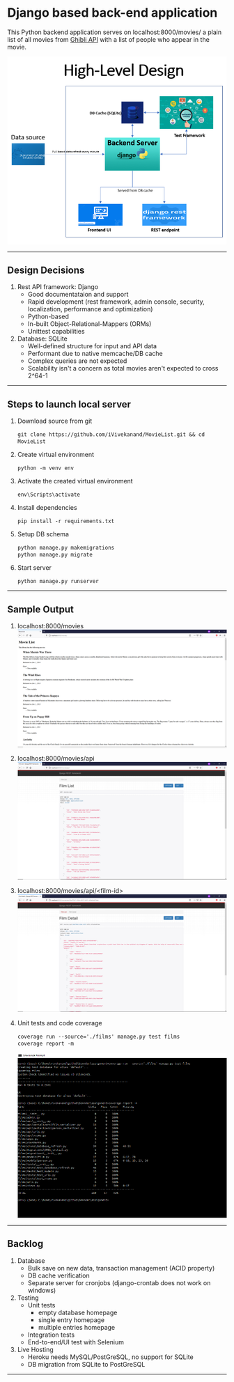 # Django based back-end application

This Python backend application serves on localhost:8000/movies/ a plain list of all movies from [Ghibli API](https://ghibliapi.herokuapp.com/) with a list of people who appear in the movie.

![High-Level Design](assets/images/Design.png "High-Level Design")

---

## Design Decisions
1. Rest API framework: Django
    - Good documentataion and support
    - Rapid development (rest framework, admin console, security, localization, performance and optimization)
    - Python-based
    - In-built Object-Relational-Mappers (ORMs)
    - Unittest capabilities
2. Database: SQLite
    - Well-defined structure for input and API data
    - Performant due to native memcache/DB cache
    - Complex queries are not expected
    - Scalability isn't a concern as total movies aren't expected to cross 2^64-1
---

## Steps to launch local server
1. Download source from git
    ```
    git clone https://github.com/iVivekanand/MovieList.git && cd MovieList
    ```
2. Create virtual environment
    ```
    python -m venv env
    ```
3. Activate the created virtual environment
    ```
    env\Scripts\activate
    ```
4. Install dependencies
    ```
    pip install -r requirements.txt
    ```
5. Setup DB schema
    ```
    python manage.py makemigrations
    python manage.py migrate
    ```
6. Start server
    ```
    python manage.py runserver
    ```
---

## Sample Output
1. localhost:8000/movies
![movies home](assets/images/movies_home.png "Movies Home")

2. localhost:8000/movies/api
![API List View](assets/images/api_list_view.png "API List View")

3. localhost:8000/movies/api/\<film-id\>
![API Detail View](assets/images/api_detail_view.png "API Detail View")

4. Unit tests and code coverage
    ```
    coverage run --source='./films' manage.py test films
    coverage report -m
    ```
    ![ULT & Code Coverage](assets/images/unit_test_code_coverage.png "ULT & Code Coverage")

---

## Backlog
1. Database
    - Bulk save on new data, transaction management (ACID property)
    - DB cache verification
    - Separate server for cronjobs (django-crontab does not work on windows)
2. Testing
    - Unit tests
        - empty database homepage
        - single entry homepage
        - multiple entries homepage
    - Integration tests
    - End-to-end/UI test with Selenium
3. Live Hosting
    - Heroku needs MySQL/PostGreSQL, no support for SQLite
    - DB migration from SQLite to PostGreSQL

---
